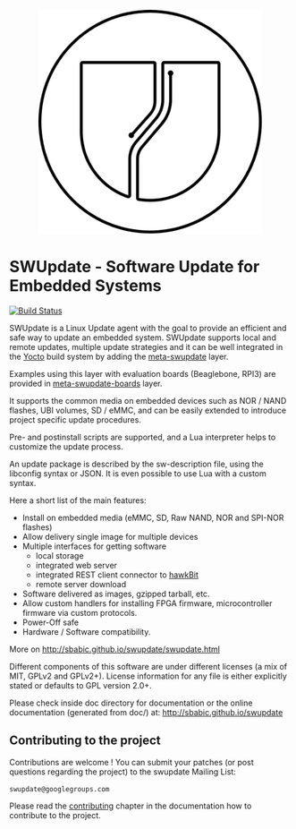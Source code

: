 <p align ="center"><img src=SWUpdate.svg width=400 height=400 /></p>

SWUpdate - Software Update for Embedded Systems
===============================================

[![Build Status](https://travis-ci.org/sbabic/swupdate.svg?branch=master)](https://travis-ci.org/sbabic/swupdate)

SWUpdate is a Linux Update agent with the goal to
provide an efficient and safe way to update
an embedded system. SWUpdate supports local and remote
updates, multiple update strategies and it can
be well integrated in the [Yocto](https://www.yoctoproject.org) build system by adding
the [meta-swupdate](https://layers.openembedded.org/layerindex/branch/master/layer/meta-swupdate/) layer.

Examples using this layer with evaluation boards (Beaglebone, RPI3) are provided in 
[meta-swupdate-boards](https://layers.openembedded.org/layerindex/branch/master/layer/meta-swupdate-boards/) layer.

It supports the common media on embedded devices 
such as NOR / NAND flashes, UBI volumes, SD / eMMC, and can
be easily extended to introduce project specific update
procedures.

Pre- and postinstall scripts are supported, and a Lua
interpreter helps to customize the update process.

An update package is described by the sw-description file,
using the libconfig syntax or JSON. It is even possible to
use Lua with a custom syntax.

Here a short list of the main features:

- Install on embedded media (eMMC, SD, Raw NAND, NOR and SPI-NOR flashes)
- Allow delivery single image for multiple devices
- Multiple interfaces for getting software
    - local storage
    - integrated web server
    - integrated REST client connector to [hawkBit](https://projects.eclipse.org/projects/iot.hawkbit)
    - remote server download
- Software delivered as images, gzipped tarball, etc.
- Allow custom handlers for installing FPGA firmware, microcontroller firmware via custom protocols.
- Power-Off safe
- Hardware / Software compatibility.

More on http://sbabic.github.io/swupdate/swupdate.html

Different components of this software are under different licenses (a mix
of MIT, GPLv2 and GPLv2+). License information for any file is either explicitly stated
or defaults to GPL version 2.0+.

Please check inside doc directory for documentation or
the online documentation (generated from doc/) at:
http://sbabic.github.io/swupdate


Contributing to the project
---------------------------

Contributions are welcome !  You can submit your patches (or post questions
regarding the project) to the swupdate Mailing List:

	swupdate@googlegroups.com

Please read the [contributing](http://sbabic.github.io/swupdate/contributing.html)
chapter in the documentation how to contribute to the project.

